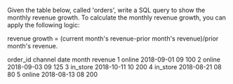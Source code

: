 Given the table below, called 'orders', write a SQL query to show the monthly revenue growth. To calculate the monthly revenue growth, you can apply the following logic: 


    
revenue growth = (current month's revenue-prior month's revenue)/prior month's revenue.


    
order_id	channel	date	month	revenue
1	online	2018-09-01	09	100
2	online	2018-09-03	09	125
3	in_store	2018-10-11	10	200
4	in_store	2018-08-21  	08	80
5	online	2018-08-13	08	200